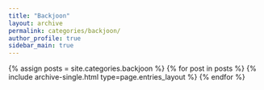 ```yaml
---
title: "Backjoon"
layout: archive
permalink: categories/backjoon/
author_profile: true
sidebar_main: true
---
```


{% assign posts = site.categories.backjoon %}
{% for post in posts %} {% include archive-single.html type=page.entries_layout %} {% endfor %}